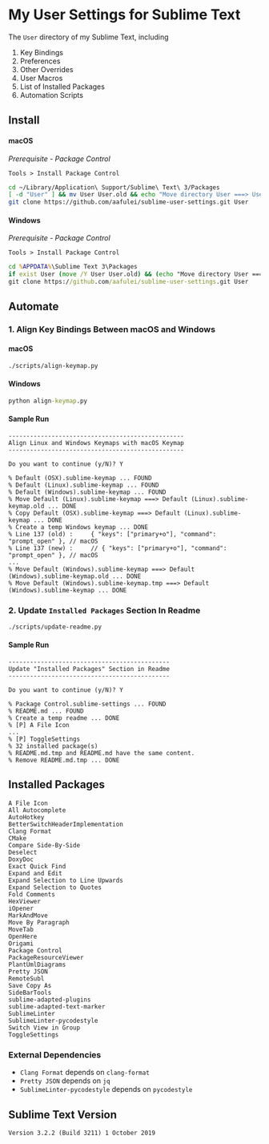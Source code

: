 # My User Settings for Sublime Text

The `User` directory of my Sublime Text, including

1. Key Bindings
2. Preferences
3. Other Overrides
4. User Macros
5. List of Installed Packages
6. Automation Scripts

## Install

#### macOS

*Prerequisite - Package Control*

`Tools > Install Package Control`

```sh
cd ~/Library/Application\ Support/Sublime\ Text\ 3/Packages
[ -d "User" ] && mv User User.old && echo "Move directory User ===> User.old"
git clone https://github.com/aafulei/sublime-user-settings.git User
```

#### Windows

*Prerequisite - Package Control*

`Tools > Install Package Control`

```bat
cd %APPDATA%\Sublime Text 3\Packages
if exist User (move /Y User User.old) && (echo "Move directory User ===> User.old")
git clone https://github.com/aafulei/sublime-user-settings.git User
```

## Automate

### 1. Align Key Bindings Between macOS and Windows

#### macOS

```sh
./scripts/align-keymap.py
```

#### Windows

```bat
python align-keymap.py
```


#### Sample Run

```
-------------------------------------------------
Align Linux and Windows Keymaps with macOS Keymap
-------------------------------------------------

Do you want to continue (y/N)? Y

% Default (OSX).sublime-keymap ... FOUND
% Default (Linux).sublime-keymap ... FOUND
% Default (Windows).sublime-keymap ... FOUND
% Move Default (Linux).sublime-keymap ===> Default (Linux).sublime-keymap.old ... DONE
% Copy Default (OSX).sublime-keymap ===> Default (Linux).sublime-keymap ... DONE
% Create a temp Windows keymap ... DONE
% Line 137 (old) :     { "keys": ["primary+o"], "command": "prompt_open" }, // macOS
% Line 137 (new) :     // { "keys": ["primary+o"], "command": "prompt_open" }, // macOS
...
% Move Default (Windows).sublime-keymap ===> Default (Windows).sublime-keymap.old ... DONE
% Move Default (Windows).sublime-keymap.tmp ===> Default (Windows).sublime-keymap ... DONE

```

### 2. Update `Installed Packages` Section In Readme

```sh
./scripts/update-readme.py
```

#### Sample Run

```
---------------------------------------------
Update "Installed Packages" Section in Readme
---------------------------------------------

Do you want to continue (y/N)? Y

% Package Control.sublime-settings ... FOUND
% README.md ... FOUND
% Create a temp readme ... DONE
% [P] A File Icon
...
% [P] ToggleSettings
% 32 installed package(s)
% README.md.tmp and README.md have the same content.
% Remove README.md.tmp ... DONE
```

## Installed Packages

```
A File Icon
All Autocomplete
AutoHotkey
BetterSwitchHeaderImplementation
Clang Format
CMake
Compare Side-By-Side
Deselect
DoxyDoc
Exact Quick Find
Expand and Edit
Expand Selection to Line Upwards
Expand Selection to Quotes
Fold Comments
HexViewer
iOpener
MarkAndMove
Move By Paragraph
MoveTab
OpenHere
Origami
Package Control
PackageResourceViewer
PlantUmlDiagrams
Pretty JSON
RemoteSubl
Save Copy As
SideBarTools
sublime-adapted-plugins
sublime-adapted-text-marker
SublimeLinter
SublimeLinter-pycodestyle
Switch View in Group
ToggleSettings
```

### External Dependencies

- `Clang Format` depends on `clang-format`
- `Pretty JSON` depends on `jq`
- `SublimeLinter-pycodestyle` depends on `pycodestyle`

## Sublime Text Version

```
Version 3.2.2 (Build 3211) 1 October 2019
```
